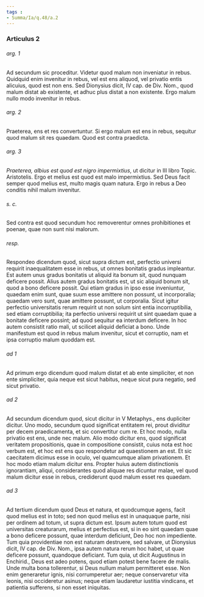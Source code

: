 ```yaml
---
tags : 
- Summa/Ia/q.48/a.2
---
```


### Articulus 2

###### arg. 1
Ad secundum sic proceditur. Videtur quod malum non inveniatur in rebus. Quidquid enim invenitur in rebus, vel est ens aliquod, vel privatio entis alicuius, quod est non ens. Sed Dionysius dicit, IV cap. de Div. Nom., quod malum distat ab existente, et adhuc plus distat a non existente. Ergo malum nullo modo invenitur in rebus.

###### arg. 2
Praeterea, ens et res convertuntur. Si ergo malum est ens in rebus, sequitur quod malum sit res quaedam. Quod est contra praedicta.

###### arg. 3
*Praeterea, albius est quod est nigro impermixtius*, ut dicitur in III libro Topic. Aristotelis. Ergo et melius est quod est malo impermixtius. Sed Deus facit semper quod melius est, multo magis quam natura. Ergo in rebus a Deo conditis nihil malum invenitur.

###### s. c.
Sed contra est quod secundum hoc removerentur omnes prohibitiones et poenae, quae non sunt nisi malorum.

###### resp.
Respondeo dicendum quod, sicut supra dictum est, perfectio universi requirit inaequalitatem esse in rebus, ut omnes bonitatis gradus impleantur. Est autem unus gradus bonitatis ut aliquid ita bonum sit, quod nunquam deficere possit. Alius autem gradus bonitatis est, ut sic aliquid bonum sit, quod a bono deficere possit. Qui etiam gradus in ipso esse inveniuntur, quaedam enim sunt, quae suum esse amittere non possunt, ut incorporalia; quaedam vero sunt, quae amittere possunt, ut corporalia. Sicut igitur perfectio universitatis rerum requirit ut non solum sint entia incorruptibilia, sed etiam corruptibilia; ita perfectio universi requirit ut sint quaedam quae a bonitate deficere possint; ad quod sequitur ea interdum deficere. In hoc autem consistit ratio mali, ut scilicet aliquid deficiat a bono. Unde manifestum est quod in rebus malum invenitur, sicut et corruptio, nam et ipsa corruptio malum quoddam est.

###### ad 1
Ad primum ergo dicendum quod malum distat et ab ente simpliciter, et non ente simpliciter, quia neque est sicut habitus, neque sicut pura negatio, sed sicut privatio.

###### ad 2
Ad secundum dicendum quod, sicut dicitur in V Metaphys., ens dupliciter dicitur. Uno modo, secundum quod significat entitatem rei, prout dividitur per decem praedicamenta, et sic convertitur cum re. Et hoc modo, nulla privatio est ens, unde nec malum. Alio modo dicitur ens, quod significat veritatem propositionis, quae in compositione consistit, cuius nota est hoc verbum est, et hoc est ens quo respondetur ad quaestionem an est. Et sic caecitatem dicimus esse in oculo, vel quamcumque aliam privationem. Et hoc modo etiam malum dicitur ens. Propter huius autem distinctionis ignorantiam, aliqui, considerantes quod aliquae res dicuntur malae, vel quod malum dicitur esse in rebus, crediderunt quod malum esset res quaedam.

###### ad 3
Ad tertium dicendum quod Deus et natura, et quodcumque agens, facit quod melius est in toto; sed non quod melius est in unaquaque parte, nisi per ordinem ad totum, ut supra dictum est. Ipsum autem totum quod est universitas creaturarum, melius et perfectius est, si in eo sint quaedam quae a bono deficere possunt, quae interdum deficiunt, Deo hoc non impediente. Tum quia providentiae non est naturam destruere, sed salvare, ut Dionysius dicit, IV cap. de Div. Nom., ipsa autem natura rerum hoc habet, ut quae deficere possunt, quandoque deficiant. Tum quia, ut dicit Augustinus in Enchirid., Deus est adeo potens, quod etiam potest bene facere de malis. Unde multa bona tollerentur, si Deus nullum malum permitteret esse. Non enim generaretur ignis, nisi corrumperetur aer; neque conservaretur vita leonis, nisi occideretur asinus; neque etiam laudaretur iustitia vindicans, et patientia sufferens, si non esset iniquitas.

